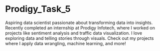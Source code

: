 # Prodigy_Task_5
Aspiring data scientist passionate about transforming data into insights. Recently completed an internship at Prodigy Infotech, where I worked on projects like sentiment analysis and traffic data visualization. I love exploring data and telling stories through visuals. Check out my projects where I apply data wrangling, machine learning, and more!
